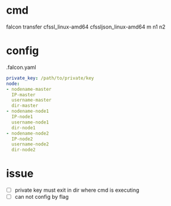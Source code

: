 # cmd
falcon transfer cfssl_linux-amd64 cfssljson_linux-amd64 m n1 n2
# config
.falcon.yaml

```yaml
private_key: /path/to/private/key
node: 
- nodename-master
  IP-master
  username-master
  dir-master
- nodename-node1  
  IP-node1
  username-node1
  dir-node1
- nodename-node2  
  IP-node2
  username-node2
  dir-node2
```
# issue
- [ ] private key must exit in dir where cmd is executing
- [ ] can not config by flag  
